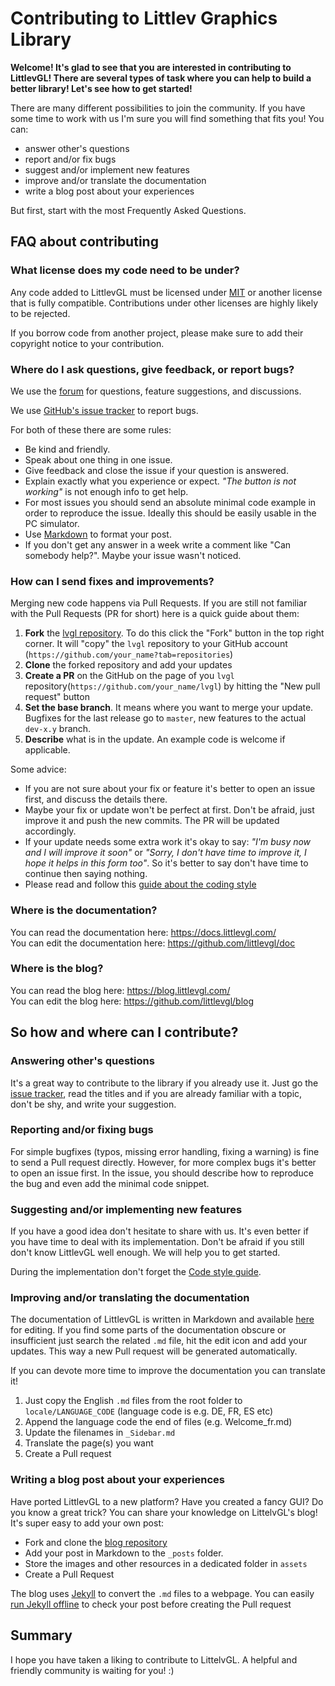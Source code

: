 # Contributing to Littlev Graphics Library

**Welcome!  It's glad to see that you are interested in contributing to LittlevGL! There are several types of task where you can help to build a better library! Let's see how to get started!**


There are many different possibilities to join the community. If you have some time to work with us I'm sure you will find something that fits you! You can:
- answer other's questions
- report and/or fix bugs
- suggest and/or implement new features
- improve and/or translate the documentation
- write a blog post about your experiences

But first, start with the most Frequently Asked Questions.

## FAQ about contributing

### What license does my code need to be under?

Any code added to LittlevGL must be licensed under [MIT](https://choosealicense.com/licenses/mit/) or another license that is fully compatible. Contributions under other licenses are highly likely to be rejected.

If you borrow code from another project, please make sure to add their copyright notice to your contribution.

### Where do I ask questions, give feedback, or report bugs?

We use the [forum](http://forum.littlevgl.com/) for questions, feature suggestions, and discussions.

We use [GitHub's issue tracker](https://github.com/littlevgl/lvgl/issues) to report bugs.

For both of these there are some rules:
- Be kind and friendly.
- Speak about one thing in one issue.
- Give feedback and close the issue if your question is answered. 
- Explain exactly what you experience or expect. _"The button is not working"_ is not enough info to get help.
- For most issues you should send an absolute minimal code example in order to reproduce the issue. Ideally this should be easily usable in the PC simulator.
- Use [Markdown](https://github.com/adam-p/markdown-here/wiki/Markdown-Cheatsheet) to format your post.
- If you don't get any answer in a week write a comment like "Can somebody help?". Maybe your issue wasn't noticed.

### How can I send fixes and improvements?
Merging new code happens via Pull Requests. If you are still not familiar with the Pull Requests (PR for short) here is a quick guide about them:
1. **Fork** the [lvgl repository](https://github.com/littlevgl/lvgl). To do this click the "Fork" button in the top right corner. It will "copy" the `lvgl` repository to your GitHub account (`https://github.com/your_name?tab=repositories`)
2. **Clone**  the forked repository and add your updates
3. **Create a PR** on the GitHub on the page of you `lvgl` repository(`https://github.com/your_name/lvgl`) by hitting the "New pull request" button 
4. **Set the base branch**. It means where you want to merge your update. Bugfixes for the last release go to `master`, new features to the actual `dev-x.y` branch. 
5. **Describe** what is in the update. An example code is welcome if applicable.

Some advice:
- If you are not sure about your fix or feature it's better to open an issue first, and discuss the details there.
- Maybe your fix or update won't be perfect at first. Don't be afraid, just improve it and push the new commits. The PR will be updated accordingly. 
- If your update needs some extra work it's okay to say: _"I'm busy now and I will improve it soon"_ or _"Sorry, I don't have time to improve it, I hope it helps in this form too"_. So it's better to say don't have time to continue then saying nothing.
- Please read and follow this [guide about the coding style](https://docs.littlevgl.com/#Coding-Style-Guide)


### Where is the documentation?

You can read the documentation here: https://docs.littlevgl.com/  
You can edit the documentation here: https://github.com/littlevgl/doc  

### Where is the blog?

You can read the blog here: https://blog.littlevgl.com/  
You can edit the blog here: https://github.com/littlevgl/blog  


## So how and where can I contribute?

### Answering other's questions

It's a great way to contribute to the library if you already use it. Just go the [issue tracker](https://github.com/littlevgl/lvgl/issues), read the titles and if you are already familiar with a topic, don't be shy, and write your suggestion.

### Reporting and/or fixing bugs
For simple bugfixes (typos, missing error handling, fixing a warning) is fine to send a Pull request directly. However, for more complex bugs it's better to open an issue first. In the issue, you should describe how to reproduce the bug and even add the minimal code snippet.

### Suggesting and/or implementing new features
If you have a good idea don't hesitate to share with us. It's even better if you have time to deal with its implementation. Don't be afraid if you still don't know LittlevGL well enough. We will help you to get started. 

During the implementation don't forget the [Code style guide](https://docs.littlevgl.com/#Coding-Style-Guide).

### Improving and/or translating the documentation

The documentation of LittlevGL is written in Markdown and available [here](https://github.com/littlevgl/doc) for editing. If you find some parts of the documentation obscure or insufficient just search the related `.md` file, hit the edit icon and add your updates. This way a  new Pull request will be generated automatically.

If you can devote more time to improve the documentation you can translate it! 
1. Just copy the English `.md` files from the root folder to `locale/LANGUAGE_CODE` (language code is e.g. DE, FR, ES etc)
2. Append the language code the end of files (e.g. Welcome_fr.md)
3. Update the filenames in `_Sidebar.md`
4. Translate the page(s) you want
5. Create a Pull request

### Writing a blog post about your experiences

Have ported LittlevGL to a new platform? Have you created a fancy GUI? Do you know a great trick? 
You can share your knowledge on LittelvGL's blog! It's super easy to add your own post:
- Fork and clone the [blog repository](https://github.com/littlevgl/blog)
- Add your post in Markdown to the `_posts` folder. 
- Store the images and other resources in a dedicated folder in `assets`
- Create a Pull Request

The blog uses [Jekyll](https://jekyllrb.com/) to convert the `.md` files to a webpage. You can easily [run Jekyll offline](https://jekyllrb.com/docs/) to check your post before creating the Pull request

## Summary

I hope you have taken a liking to contribute to LittelvGL. A helpful and friendly community is waiting for you! :) 

